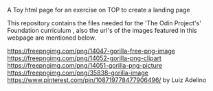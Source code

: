 A Toy html page for an exercise on TOP to create a landing page

This repository contains the files needed for the 'The Odin Project's' Foundation curriculum , also the url's of the images featured in this webpage are mentioned below.

https://freepngimg.com/png/14047-gorilla-free-png-image
https://freepngimg.com/png/14052-gorilla-png-clipart
https://freepngimg.com/png/14051-gorilla-png-picture
https://freepngimg.com/png/35838-gorilla-image
https://www.pinterest.com/pin/108719778477906496/ by Luiz Adelino
